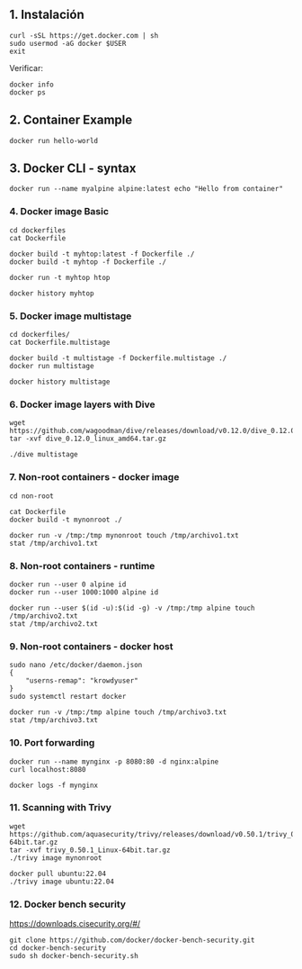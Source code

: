 ## 1. Instalación
```
curl -sSL https://get.docker.com | sh
sudo usermod -aG docker $USER
exit
```
Verificar:
```
docker info
docker ps
```


## 2. Container Example
```
docker run hello-world
```


## 3. Docker CLI - syntax
```
docker run --name myalpine alpine:latest echo "Hello from container"
```


### 4. Docker image Basic
```
cd dockerfiles
cat Dockerfile

docker build -t myhtop:latest -f Dockerfile ./
docker build -t myhtop -f Dockerfile ./

docker run -t myhtop htop

docker history myhtop
```


### 5. Docker image multistage
```
cd dockerfiles/
cat Dockerfile.multistage

docker build -t multistage -f Dockerfile.multistage ./
docker run multistage

docker history multistage
```


### 6. Docker image layers with Dive
```
wget https://github.com/wagoodman/dive/releases/download/v0.12.0/dive_0.12.0_linux_amd64.tar.gz
tar -xvf dive_0.12.0_linux_amd64.tar.gz

./dive multistage
```


### 7. Non-root containers - docker image
```
cd non-root

cat Dockerfile
docker build -t mynonroot ./

docker run -v /tmp:/tmp mynonroot touch /tmp/archivo1.txt
stat /tmp/archivo1.txt
```


### 8. Non-root containers - runtime
```
docker run --user 0 alpine id
docker run --user 1000:1000 alpine id

docker run --user $(id -u):$(id -g) -v /tmp:/tmp alpine touch /tmp/archivo2.txt
stat /tmp/archivo2.txt
```

### 9. Non-root containers - docker host
```
sudo nano /etc/docker/daemon.json
{
    "userns-remap": "krowdyuser"
}
sudo systemctl restart docker

docker run -v /tmp:/tmp alpine touch /tmp/archivo3.txt
stat /tmp/archivo3.txt
```


### 10. Port forwarding
```
docker run --name mynginx -p 8080:80 -d nginx:alpine
curl localhost:8080

docker logs -f mynginx
```

### 11. Scanning with Trivy
```
wget https://github.com/aquasecurity/trivy/releases/download/v0.50.1/trivy_0.50.1_Linux-64bit.tar.gz
tar -xvf trivy_0.50.1_Linux-64bit.tar.gz
./trivy image mynonroot

docker pull ubuntu:22.04
./trivy image ubuntu:22.04
```

### 12. Docker bench security
https://downloads.cisecurity.org/#/
```
git clone https://github.com/docker/docker-bench-security.git
cd docker-bench-security
sudo sh docker-bench-security.sh
```
